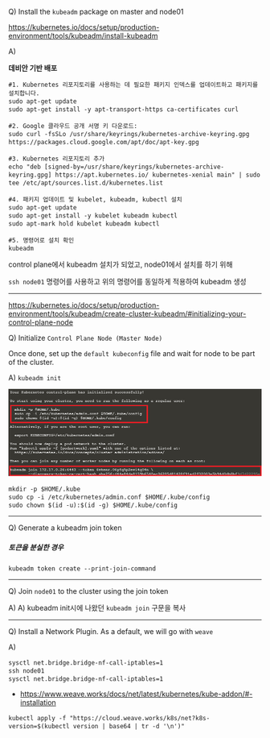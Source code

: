 Q) Install the `kubeadm` package on master and node01

https://kubernetes.io/docs/setup/production-environment/tools/kubeadm/install-kubeadm

A)

**데비안 기반 배포**

```shell
#1. Kubernetes 리포지토리를 사용하는 데 필요한 패키지 인덱스를 업데이트하고 패키지를 설치합니다.
sudo apt-get update
sudo apt-get install -y apt-transport-https ca-certificates curl

#2. Google 클라우드 공개 서명 키 다운로드:
sudo curl -fsSLo /usr/share/keyrings/kubernetes-archive-keyring.gpg https://packages.cloud.google.com/apt/doc/apt-key.gpg

#3. Kubernetes 리포지토리 추가
echo "deb [signed-by=/usr/share/keyrings/kubernetes-archive-keyring.gpg] https://apt.kubernetes.io/ kubernetes-xenial main" | sudo tee /etc/apt/sources.list.d/kubernetes.list

#4. 패키지 업데이트 및 kubelet, kubeadm, kubectl 설치
sudo apt-get update
sudo apt-get install -y kubelet kubeadm kubectl
sudo apt-mark hold kubelet kubeadm kubectl

#5. 명령어로 설치 확인
kubeadm 
```

control plane에서 kubeadm 설치가 되었고, node01에서 설치를 하기 위해	

`ssh node01` 명령어를 사용하고 위의 명령어를 동일하게 적용하여 kubeadm 생성

---

https://kubernetes.io/docs/setup/production-environment/tools/kubeadm/create-cluster-kubeadm/#initializing-your-control-plane-node

Q) Initialize `Control Plane Node (Master Node)`

Once done, set up the `default kubeconfig` file and wait for node to be part of the cluster.

A) `kubeadm init`

![](img/1.png)

```shell
mkdir -p $HOME/.kube
sudo cp -i /etc/kubernetes/admin.conf $HOME/.kube/config
sudo chown $(id -u):$(id -g) $HOME/.kube/config
```

---

Q) Generate a kubeadm join token

##### 토큰을 분실한 경우

`kubeadm token create --print-join-command`

---

Q) Join `node01` to the cluster using the join token

A) A) kubeadm init시에 나왔던 `kubeadm join` 구문을 복사

---

Q) Install a Network Plugin. As a default, we will go with `weave`

A)

```shell
sysctl net.bridge.bridge-nf-call-iptables=1
ssh node01
sysctl net.bridge.bridge-nf-call-iptables=1
```

* https://www.weave.works/docs/net/latest/kubernetes/kube-addon/#-installation

```shell
kubectl apply -f "https://cloud.weave.works/k8s/net?k8s-version=$(kubectl version | base64 | tr -d '\n')"
```

